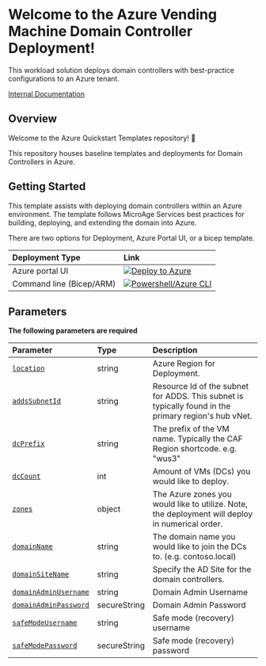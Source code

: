 # Welcome to the Azure Vending Machine Domain Controller Deployment!
This workload solution deploys domain controllers with best-practice configurations to an Azure tenant. 

[Internal Documentation](https://microage.huducloud.com)

## Overview

Welcome to the Azure Quickstart Templates repository! 🚀

This repository houses baseline templates and deployments for Domain Controllers in Azure. 

## Getting Started

This template assists with deploying domain controllers within an Azure environment. The template follows MicroAge Services best practices for building, deploying, and extending the domain into Azure.

There are two options for Deployment, Azure Portal UI, or a bicep template. 

| Deployment Type | Link |
|:--|:--|
| Azure portal UI |[![Deploy to Azure](https://aka.ms/deploytoazurebutton)](https://portal.azure.com/#create/Microsoft.Template/uri/https%3A%2F%2Fraw.githubusercontent.com%2FMicroAgeServicesOrg%2Fazure-vending-machine%2Frefs%2Fheads%2Fmain%2Fworkloads%2FdomainController%2Farm%2Fmain.json/uiFormDefinitionUri/https%3A%2F%2Fraw.githubusercontent.com%2FMicroAgeServicesOrg%2Fazure-vending-machine%2Frefs%2Fheads%2Fmain%2Fworkloads%2FdomainController%2Fportal-ui%2Fportal-ui.json) |
| Command line (Bicep/ARM) | [![Powershell/Azure CLI](./workload/docs/icons/powershell.png)](./workload/bicep/readme.md#avd-accelerator-baseline) |

## Parameters

**The following parameters are required**

| Parameter | Type | Description |
| :-- | :-- | :-- |
| [`location`](#parameter-adminusername) | string | Azure Region for Deployment. |
| [`addsSubnetId`](#parameter-imagereference) | string | Resource Id of the subnet for ADDS. This subnet is typically found in the primary region's hub vNet. |
| [`dcPrefix`](#parameter-name) | string | The prefix of the VM name. Typically the CAF Region shortcode. e.g. "wus3" |
| [`dcCount`](#parameter-nicconfigurations) | int | Amount of VMs (DCs) you would like to deploy. |
| [`zones`](#parameter-osdisk) | object | The Azure zones you would like to utilize. Note, the deployment will deploy in numerical order. |
| [`domainName`](#parameter-ostype) | string | The domain name you would like to join the DCs to. (e.g. contoso.local) |
| [`domainSiteName`](#parameter-vmsize) | string | Specify the AD Site for the domain controllers. |
| [`domainAdminUsername`](#parameter-zone) | string | Domain Admin Username |
| [`domainAdminPassword`](#parameter-zone) | secureString | Domain Admin Password |
 [`safeModeUsername`](#parameter-zone) | string | Safe mode (recovery) username |
  [`safeModePassword`](#parameter-zone) | secureString | Safe mode (recovery) password